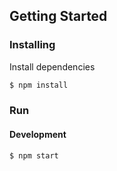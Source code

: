 ## Getting Started

### Installing

Install dependencies

```bash
$ npm install
```
### Run

#### Development

```bash
$ npm start
```
